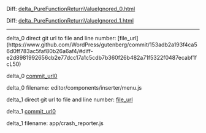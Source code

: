 Diff: [delta_PureFunctionReturnValueIgnored_0.html](./delta_PureFunctionReturnValueIgnored_0.html)

Diff: [delta_PureFunctionReturnValueIgnored_1.html](./delta_PureFunctionReturnValueIgnored_1.html)

<hr>
delta_0 direct git url to file and line number: [file_url](https://www.github.com/WordPress/gutenberg/commit/153adb2a193f4ca56d0ff783ac5faf80b26a6af4/#diff-e2d8981992656cb2e77dcc17a1c5cdb7b360f26b482a71f5322f0487ecabf1fcL50)

delta_0 [commit_url0](https://www.github.com/WordPress/gutenberg/commit/153adb2a193f4ca56d0ff783ac5faf80b26a6af4)

delta_0 filename: editor/components/inserter/menu.js



delta_1 direct git url to file and line number: [file_url](https://www.github.com/irccloud/irccloud-desktop/commit/583dce6f451bf363dbb229cc5cb26b152e8edd9e/#diff-330bae4770cc69cec07e63aab4fd292793a6ce75170be92aa8fd9c38226ad8c6L67)

delta_1 [commit_url0](https://www.github.com/irccloud/irccloud-desktop/commit/583dce6f451bf363dbb229cc5cb26b152e8edd9e)

delta_1 filename: app/crash_reporter.js



